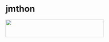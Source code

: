 # jmthon

<p align="left"><a href="https://heroku.com/deploy?template=https://github.com/mrtdakhalilbr/roz"> <img src="https://img.shields.io/badge/Deploy%20To%20Heroku-purple?style=for-the-badge&logo=heroku" width="320" height="58.45"/></a></p>
